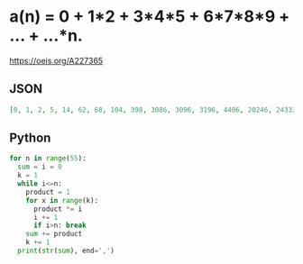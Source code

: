 # a\(n\) \= 0 \+ 1\*2 \+ 3\*4\*5 \+ 6\*7\*8\*9 \+ \.\.\. \+ \.\.\.\*n\.
https://oeis.org/A227365
## JSON
```JSON
[0, 1, 2, 5, 14, 62, 68, 104, 398, 3086, 3096, 3196, 4406, 20246, 243326, 243341, 243566, 247406, 316766, 1638686, 28150526, 28150547, 28150988, 28161152, 28405550, 34526126, 193916126, 4503821726, 4503821754, 4503822538, 4503846086, 4504576886, 4527986846, 5301270686]
```
## Python
```Python
for n in range(55):
  sum = i = 0
  k = 1
  while i<=n:
    product = 1
    for x in range(k):
      product *= i
      i += 1
      if i>n: break
    sum += product
    k += 1
  print(str(sum), end=',')
```
